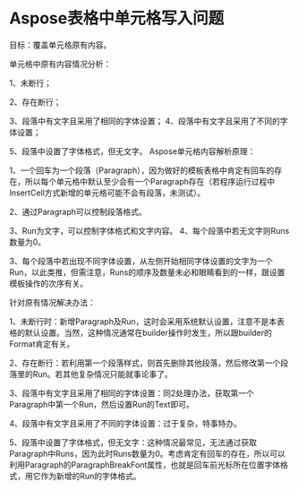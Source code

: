 # Aspose表格中单元格写入问题

目标：覆盖单元格原有内容。

单元格中原有内容情况分析：

1、未断行；

2、存在断行；

3、段落中有文字且采用了相同的字体设置；
4、段落中有文字且采用了不同的字体设置；

5、段落中设置了字体格式，但无文字。
Aspose单元格内容解析原理：

1、一个回车为一个段落（Paragraph），因为做好的模板表格中肯定有回车的存在，所以每个单元格中默认至少会有一个Paragraph存在（若程序运行过程中InsertCell方式新增的单元格可能不会有段落，未测试）。

2、通过Paragraph可以控制段落格式。

3、Run为文字，可以控制字体格式和文字内容。
4、每个段落中若无文字则Runs数量为0。

3、每个段落中若出现不同字体设置，从左侧开始相同字体设置的文字为一个Run，以此类推，但需注意，Runs的顺序及数量未必和眼睛看到的一样，跟设置模板操作的次序有关。

针对原有情况解决办法：

1、未断行时：新增Paragraph及Run，这时会采用系统默认设置，注意不是本表格的默认设置。当然，这种情况通常在builder操作时发生，所以跟builder的Format肯定有关。

2、存在断行：若利用第一个段落样式，则首先删除其他段落，然后修改第一个段落里的Run。若其他复杂情况只能就事论事了。

3、段落中有文字且采用了相同的字体设置：同2处理办法，获取第一个Paragraph中第一个Run，然后设置Run的Text即可。

4、段落中有文字且采用了不同的字体设置：过于复杂，特事特办。

5、段落中设置了字体格式，但无文字：这种情况最常见，无法通过获取Paragraph中Runs，因为此时Runs数量为0。考虑肯定有回车的存在，所以可以利用Paragraph的ParagraphBreakFont属性，也就是回车前光标所在位置字体格式，用它作为新增的Run的字体格式。